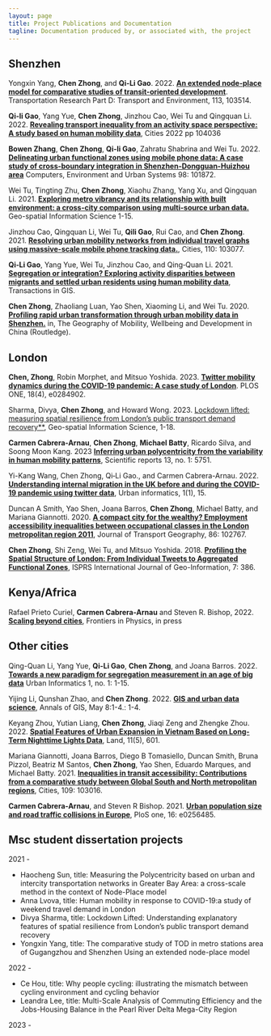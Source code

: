 ```yaml
---
layout: page
title: Project Publications and Documentation
tagline: Documentation produced by, or associated with, the project
---
```



## Shenzhen

Yongxin Yang, **Chen Zhong**, and **Qi‐Li Gao**. 2022. [**An extended node-place model for comparative studies of transit-oriented development**](https://www.sciencedirect.com/science/article/pii/S1361920922003406). Transportation Research Part D: Transport and Environment, 113, 103514.

**Qi-li Gao**, Yang Yue, **Chen Zhong**, Jinzhou Cao, Wei Tu and Qingquan Li. 2022. [**Revealing transport inequality from an activity space perspective: A study based on human mobility data**](https://www.sciencedirect.com/science/article/pii/S0264275122004759), Cities 2022 pp 104036

**Bowen Zhang**, **Chen Zhong**, **Qi-li Gao**, Zahratu Shabrina and Wei Tu. 2022. [**Delineating urban functional zones using mobile phone data: A case study of cross-boundary integration in Shenzhen-Dongguan-Huizhou area**](https://www.sciencedirect.com/science/article/pii/S0198971522001168?via%3Dihub) Computers, Environment and Urban Systems 98: 101872.

Wei Tu, Tingting Zhu, **Chen Zhong**, Xiaohu Zhang, Yang Xu, and Qingquan Li. 2021. [**Exploring metro vibrancy and its relationship with built environment: a cross-city comparison using multi-source urban data.**](https://www.tandfonline.com/doi/pdf/10.1080/10095020.2021.1996212) Geo-spatial Information Science 1-15.

Jinzhou Cao, Qingquan Li, Wei Tu, **Qili Gao**, Rui Cao, and **Chen Zhong**. 2021. [**Resolving urban mobility networks from individual travel graphs using massive-scale mobile phone tracking data.**](https://doi.org/https://doi.org/10.1016/j.cities.2020.103077.), Cities, 110: 103077.

**Qi‐Li Gao**, Yang Yue, Wei Tu, Jinzhou Cao, and Qing‐Quan Li. 2021. [**Segregation or integration? Exploring activity disparities between migrants and settled urban residents using human mobility data**](https://onlinelibrary.wiley.com/doi/pdf/10.1111/tgis.12760?casa_token=gyMbIgEPEkMAAAAA:k5Wgy1iAsJvcrVGlnH0kMJELSCyosI1UlczIYUWR_TZXm_SZARVi1GdRU1uI2BxDqxj449iGA1HIgvw), Transactions in GIS.

**Chen Zhong**, Zhaoliang Luan, Yao Shen, Xiaoming Li, and Wei Tu. 2020. [**Profiling rapid urban transformation through urban mobility data in Shenzhen.**](https://www.taylorfrancis.com/chapters/edit/10.4324/9781315112954-7/profiling-rapid-urban-transformation-urban-mobility-data-shenzhen-chen-zhong-zhaoliang-luan-yao-shen-xiaoming-li-wei-tu) in, The Geography of Mobility, Wellbeing and Development in China (Routledge).

## London

**Chen, Zhong**, Robin Morphet, and Mitsuo Yoshida. 2023. [**Twitter mobility dynamics during the COVID-19 pandemic: A case study of London**](https://journals.plos.org/plosone/article?id=10.1371/journal.pone.0284902). PLOS ONE, 18(4), e0284902.

Sharma, Divya, **Chen Zhong**, and Howard Wong. 2023. [Lockdown lifted: measuring spatial resilience from London’s public transport demand recovery**](https://www.tandfonline.com/doi/pdf/10.1080/10095020.2022.2156300), Geo-spatial Information Science, 1-18.

**Carmen Cabrera-Arnau**, **Chen Zhong**, **Michael Batty**, Ricardo Silva, and Soong Moon Kang. 2023 [**Inferring urban polycentricity from the variability in human mobility patterns**](https://www.nature.com/articles/s41598-023-33003-7), Scientific reports 13, no. 1: 5751.

Yi-Kang Wang, Chen Zhong, Qi‐Li Gao., and Carmen Cabrera-Arnau. 2022. [**Understanding internal migration in the UK before and during the COVID-19 pandemic using twitter data**](https://link.springer.com/article/10.1007/s44212-022-00018-w), Urban informatics, 1(1), 15.

Duncan A Smith, Yao Shen, Joana Barros, **Chen Zhong**, Michael Batty, and Mariana Giannotti. 2020. [**A compact city for the wealthy? Employment accessibility inequalities between occupational classes in the London metropolitan region 2011**](https://doi.org/10.1016/j.jtrangeo.2020.102767), Journal of Transport Geography, 86: 102767.

**Chen Zhong**, Shi Zeng, Wei Tu, and Mitsuo Yoshida. 2018. [**Profiling the Spatial Structure of London: From Individual Tweets to Aggregated Functional Zones**](http://www.mdpi.com/2220-9964/7/10/386.), ISPRS International Journal of Geo-Information, 7: 386.


## Kenya/Africa 

Rafael Prieto Curiel,  **Carmen Cabrera-Arnau** and Steven R. Bishop, 2022. [**Scaling beyond cities**](https://www.frontiersin.org/articles/10.3389/fphy.2022.858307/full), Frontiers in Physics, in press

## Other cities

Qing-Quan Li, Yang Yue, **Qi-Li Gao**, **Chen Zhong**, and Joana Barros. 2022. [**Towards a new paradigm for segregation measurement in an age of big data**](https://link.springer.com/article/10.1007/s44212-022-00003-3) Urban Informatics 1, no. 1: 1-15.

Yijing Li, Qunshan Zhao, and **Chen Zhong**. 2022. [**GIS and urban data science**](https://www.tandfonline.com/doi/full/10.1080/19475683.2022.2070969), Annals of GIS, May 8:1-4.: 1-4.

Keyang Zhou, Yutian Liang, **Chen Zhong**, Jiaqi Zeng and Zhengke Zhou. 2022. [**Spatial Features of Urban Expansion in Vietnam Based on Long-Term Nighttime Lights Data**](https://www.mdpi.com/2073-445X/11/5/601/htm), Land, 11(5), 601.

Mariana Giannotti, Joana Barros, Diego B Tomasiello, Duncan Smith, Bruna Pizzol, Beatriz M Santos, **Chen Zhong**, Yao Shen, Eduardo Marques, and Michael Batty. 2021. [**Inequalities in transit accessibility: Contributions from a comparative study between Global South and North metropolitan regions**](https://doi.org/10.1016/j.cities.2020.103016), Cities, 109: 103016.

**Carmen Cabrera-Arnau**, and Steven R Bishop. 2021. [**Urban population size and road traffic collisions in Europe**](https://journals.plos.org/plosone/article?id=10.1371/journal.pone.0256485), PloS one, 16: e0256485.

## Msc student dissertation projects

2021 -

* Haocheng Sun, title: Measuring the Polycentricity based on urban and intercity transportation networks in Greater Bay Area: a cross-scale method in the context of Node-Place model
* Anna Lvova, title: Human mobility in response to COVID-19:a study of weekend travel demand in London
* Divya Sharma, title: Lockdown Lifted:  Understanding explanatory features of spatial resilience from London’s public transport demand recovery
* Yongxin Yang, title: The comparative study of TOD in metro stations area of Gugangzhou and Shenzhen Using an extended node-place model

2022 - 

* Ce Hou, title: Why people cycling: illustrating the mismatch between cycling environment and cycling behavior
* Leandra Lee, title: Multi-Scale Analysis of Commuting Efficiency and the Jobs-Housing Balance in the Pearl River Delta Mega-City Region

2023 - 




